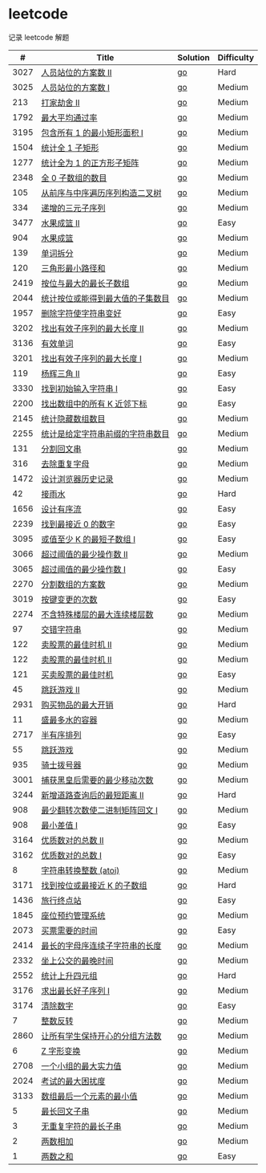 # leetcode

记录 leetcode 解题

| #  | Title                                                                                                | Solution                                                                                     | Difficulty |
|----|------------------------------------------------------------------------------------------------------|----------------------------------------------------------------------------------------------|------------|
| 3027 | [人员站位的方案数 II](https://leetcode.cn/problems/find-the-number-of-ways-to-place-people-ii/)                                       | [go](./go/src/leetcode/find-the-number-of-ways-to-place-people-ii/solution.go)                                               | Hard       |
| 3025 | [人员站位的方案数 I](https://leetcode.cn/problems/find-the-number-of-ways-to-place-people-i/)                                        | [go](./go/src/leetcode/find-the-number-of-ways-to-place-people-i/solution.go)                                               | Medium     |
| 213 | [ 打家劫舍 II](https://leetcode.cn/problems/house-robber-ii/)                                        | [go](./go/src/leetcode/house-robber-ii/solution.go)                                               | Medium     |
| 1792 | [最大平均通过率](https://leetcode.cn/problems/maximum-average-pass-ratio/)                                  | [go](./go/src/leetcode/maximum-average-pass-ratio/solution.go)                                               | Medium     |
| 3195 | [包含所有 1 的最小矩形面积 I](https://leetcode.cn/problems/find-the-minimum-area-to-cover-all-ones-i/)          | [go](./go/src/leetcode/find-the-minimum-area-to-cover-all-ones-i/solution.go)                                               | Medium     |
| 1504 | [统计全 1 子矩形](https://leetcode.cn/problems/count-submatrices-with-all-ones/)                           | [go](./go/src/leetcode/count-submatrices-with-all-ones/solution.go)                                               | Medium     |
| 1277 | [统计全为 1 的正方形子矩阵](https://leetcode.cn/problems/count-square-submatrices-with-all-ones/)               | [go](./go/src/leetcode/count-square-submatrices-with-all-ones/solution.go)                                               | Medium     |
| 2348 | [全 0 子数组的数目](https://leetcode.cn/problems/number-of-zero-filled-subarrays/)                          | [go](./go/src/leetcode/number-of-zero-filled-subarrays/solution.go)                                               | Medium     |
| 105 | [从前序与中序遍历序列构造二叉树](https://leetcode.cn/problems/construct-binary-tree-from-preorder-and-inorder-traversal/) | [go](./go/src/leetcode/construct-binary-tree-from-preorder-and-inorder-traversal/solution.go)                                               | Medium     |
| 334 | [递增的三元子序列](https://leetcode.cn/problems/increasing-triplet-subsequence/)                             | [go](./go/src/leetcode/increasing-triplet-subsequence/solution.go)                                               | Medium     |
| 3477 | [水果成篮 II](https://leetcode.cn/problems/fruits-into-baskets-ii/)                                      | [go](./go/src/leetcode/fruits-into-baskets-ii/solution.go)                                               | Easy       |
| 904 | [水果成篮](https://leetcode.cn/problems/fruit-into-baskets/)                                             | [go](./go/src/leetcode/fruit-into-baskets/solution.go)                                               | Medium     |
| 139 | [单词拆分](https://leetcode.cn/problems/word-break/)                                                     | [go](./go/src/leetcode/word-break/solution.go)                                               | Medium     |
| 120 | [三角形最小路径和](https://leetcode.cn/problems/triangle/)                                                   | [go](./go/src/leetcode/triangle/solution.go)                                                 | Medium     |
| 2419 | [按位与最大的最长子数组](https://leetcode.cn/problems/longest-subarray-with-maximum-bitwise-and/)               | [go](./go/src/leetcode/longest-subarray-with-maximum-bitwise-and/solution.go)                | Medium     |
| 2044 | [统计按位或能得到最大值的子集数目](https://leetcode.cn/problems/count-number-of-maximum-bitwise-or-subsets/)         | [go](./go/src/leetcode/count-number-of-maximum-bitwise-or-subsets/solution.go)               | Medium     |
| 1957 | [删除字符使字符串变好](https://leetcode.cn/problems/delete-characters-to-make-fancy-string/)                   | [go](./go/src/leetcode/delete-characters-to-make-fancy-string/solution.go)                   | Easy       |
| 3202 | [找出有效子序列的最大长度 II](https://leetcode.cn/problems/find-the-maximum-length-of-valid-subsequence-ii/)     | [go](./go/src/leetcode/find-the-maximum-length-of-valid-subsequence-ii/solution.go)          | Medium     |
| 3136 | [有效单词](https://leetcode.cn/problems/valid-word/)                                                     | [go](./go/src/leetcode/valid-word/solution.go)                                               | Easy       |
| 3201 | [找出有效子序列的最大长度 I](https://leetcode.cn/problems/find-the-maximum-length-of-valid-subsequence-i/)       | [go](./go/src/leetcode/find-the-maximum-length-of-valid-subsequence-i/solution.go)           | Medium     |
| 119 | [杨辉三角 II](https://leetcode.cn/problems/pascals-triangle-ii/)                                         | [go](./go/src/leetcode/pascals-triangle-ii/solution.go)                                      | Easy       |
| 3330 | [找到初始输入字符串 I](https://leetcode.cn/problems/find-the-original-typed-string-i/)                        | [go](./go/src/leetcode/find-the-original-typed-string-i/solution.go)                         | Easy       |
| 2200 | [找出数组中的所有 K 近邻下标](https://leetcode.cn/problems/find-all-k-distant-indices-in-an-array)               | [go](./go/src/leetcode/find-all-k-distant-indices-in-an-array/solution.go)                   | Easy       |
| 2145 | [统计隐藏数组数目](https://leetcode.cn/problems/count-the-hidden-sequences)                                  | [go](./go/src/leetcode/count-the-hidden-sequences/solution.go)                               | Medium     |
| 2255 | [统计是给定字符串前缀的字符串数目](https://leetcode.cn/problems/count-prefixes-of-a-given-string/)                   | [go](./go/src/leetcode/count-prefixes-of-a-given-string/solution.go)                         | Medium     |
| 131 | [分割回文串](https://leetcode.cn/problems/palindrome-partitioning/)                                       | [go](./go/src/leetcode/palindrome-partitioning/solution.go)                                  | Medium     |
| 316 | [去除重复字母](https://leetcode.cn/problems/remove-duplicate-letters/)                                     | [go](./go/src/leetcode/remove-duplicate-letters/solution.go)                                 | Medium     |
| 1472 | [ 设计浏览器历史记录](https://leetcode.cn/problems/design-browser-history/)                                   | [go](./go/src/leetcode/design-browser-history/solution.go)                                   | Medium     |
| 42 | [ 接雨水](https://leetcode.cn/problems/trapping-rain-water/)                                            | [go](./go/src/leetcode/trapping-rain-water/solution.go)                                      | Hard       |
| 1656 | [ 设计有序流](https://leetcode.cn/problems/design-an-ordered-stream/)                                     | [go](./go/src/leetcode/design-an-ordered-stream/solution.go)                                 | Easy       |
| 2239 | [ 找到最接近 0 的数字](https://leetcode.cn/problems/find-closest-number-to-zero/)                            | [go](./go/src/leetcode/find-closest-number-to-zero/solution.go)                              | Easy       |
| 3095 | [ 或值至少 K 的最短子数组 I](https://leetcode.cn/problems/shortest-subarray-with-or-at-least-k-i/)             | [go](./go/src/leetcode/shortest-subarray-with-or-at-least-k-i/solution.go)                   | Easy       |
| 3066 | [ 超过阈值的最少操作数 II](https://leetcode.cn/problems/minimum-operations-to-exceed-threshold-value-ii/)      | [go](./go/src/leetcode/minimum-operations-to-exceed-threshold-value-ii/solution.go)          | Medium     |
| 3065 | [ 超过阈值的最少操作数 I ](https://leetcode.cn/problems/minimum-operations-to-exceed-threshold-value-i/)       | [go](./go/src/leetcode/minimum-operations-to-exceed-threshold-value-i/solution.go)           | Easy       |
| 2270 | [ 分割数组的方案数 ](https://leetcode.cn/problems/number-of-ways-to-split-array/)                            | [go](./go/src/leetcode/number-of-ways-to-split-array/solution.go)                            | Medium     |
| 3019 | [ 按键变更的次数 ](https://leetcode.cn/problems/number-of-changing-keys/)                                   | [go](./go/src/leetcode/number-of-changing-keys/solution.go)                                  | Easy       |
| 2274 | [不含特殊楼层的最大连续楼层数](https://leetcode.cn/problems/maximum-consecutive-floors-without-special-floors/)    | [go](./go/src/leetcode/maximum-consecutive-floors-without-special-floors/solution.go)        | Medium     |
| 97 | [ 交错字符串](https://leetcode.cn/problems/interleaving-string/)                                          | [go](./go/src/leetcode/interleaving-string/solution.go)                                      | Medium     |
| 122 | [卖股票的最佳时机 II](https://leetcode.cn/problems/best-time-to-buy-and-sell-stock-ii/)                      | [go](./go/src/leetcode/best-time-to-buy-and-sell-stock-ii/solution.go)                       | Medium     |
| 122 | [卖股票的最佳时机 II](https://leetcode.cn/problems/best-time-to-buy-and-sell-stock-ii/)                      | [go](./go/src/leetcode/best-time-to-buy-and-sell-stock-ii/solution.go)                       | Medium     |
| 121 | [买卖股票的最佳时机](https://leetcode.cn/problems/best-time-to-buy-and-sell-stock/)                           | [go](./go/src/leetcode/best-time-to-buy-and-sell-stock/solution.go)                          | Easy       |
| 45 | [ 跳跃游戏 II](https://leetcode.cn/problems/jump-game-ii/)                                               | [go](./go/src/leetcode/jump-game-ii/solution.go)                                             | Medium     |
| 2931 | [购买物品的最大开销](https://leetcode.cn/problems/maximum-spending-after-buying-items/)                       | [go](./go/src/leetcode/maximum-spending-after-buying-items/solution.go)                      | Hard       |
| 11 | [盛最多水的容器](https://leetcode.cn/problems/container-with-most-water/)                                   | [go](./go/src/leetcode/container-with-most-water/solution.go)                                | Medium     |
| 2717 | [半有序排列](https://leetcode.cn/problems/semi-ordered-permutation/)                                      | [go](./go/src/leetcode/semi-ordered-permutation/solution.go)                                 | Easy       |
| 55 | [跳跃游戏](https://leetcode.cn/problems/jump-game/)                                                      | [go](./go/src/leetcode/jump-game/solution.go)                                                | Medium     |
| 935 | [骑士拨号器](https://leetcode.cn/problems/knight-dialer/)                                                 | [go](./go/src/leetcode/knight-dialer/solution.go)                                            | Medium     |
| 3001 | [捕获黑皇后需要的最少移动次数](https://leetcode.cn/problems/minimum-moves-to-capture-the-queen/)                   | [go](./go/src/leetcode/minimum-moves-to-capture-the-queen/solution.go)                       | Medium     |
| 3244 | [新增道路查询后的最短距离 II](https://leetcode.cn/problems/shortest-distance-after-road-addition-queries-ii/)    | [go](./go/src/leetcode/shortest-distance-after-road-addition-queries-ii/solution.go)         | Hard       |
| 908 | [最少翻转次数使二进制矩阵回文 I](https://leetcode.cn/problems/minimum-number-of-flips-to-make-binary-grid-palindromic-i/) | [go](./go/src/leetcode/minimum-number-of-flips-to-make-binary-grid-palindromic-i/solution.go) | Medium     |
| 908 | [ 最小差值 I](https://leetcode.cn/problems/smallest-range-i/)                                            | [go](./go/src/leetcode/smallest-range-i/solution.go)                                         | Easy       |
| 3164 | [优质数对的总数 II](https://leetcode.cn/problems/find-the-number-of-good-pairs-ii/)                         | [go](./go/src/leetcode/find-the-number-of-good-pairs-ii/solution.go)                         | Medium     |
| 3162 | [优质数对的总数 I](https://leetcode.cn/problems/find-the-number-of-good-pairs-i/)                           | [go](./go/src/leetcode/find-the-number-of-good-pairs-i/solution.go)                          | Easy       |
| 8  | [字符串转换整数 (atoi)](https://leetcode.cn/problems/string-to-integer-atoi/)                               | [go](./go/src/leetcode/string-to-integer-atoi/solution.go)                                   | Medium     |
| 3171 | [找到按位或最接近 K 的子数组](https://leetcode.cn/problems/find-subarray-with-bitwise-or-closest-to-k/)          | [go](./go/src/leetcode/find-subarray-with-bitwise-or-closest-to-k/solution.go)               | Hard       |
| 1436 | [旅行终点站](https://leetcode.cn/problems/destination-city/)                                              | [go](./go/src/leetcode/destination-city/solution.go)                                         | Easy       |
| 1845 | [座位预约管理系统](https://leetcode.cn/problems/seat-reservation-manager)                                    | [go](./go/src/leetcode/seat-reservation-manager/solution.go)                                 | Medium     |
| 2073 | [买票需要的时间](https://leetcode.cn/problems/time-needed-to-buy-tickets)                                   | [go](./go/src/leetcode/time-needed-to-buy-tickets/solution.go)                               | Easy       |
| 2414 | [最长的字母序连续子字符串的长度](https://leetcode.cn/problems/length-of-the-longest-alphabetical-continuous-substring) | [go](./go/src/leetcode/length-of-the-longest-alphabetical-continuous-substring/solution.go)  | Medium     |
| 2332 | [坐上公交的最晚时间](https://leetcode.cn/problems/the-latest-time-to-catch-a-bus/)                            | [go](./go/src/leetcode/the-latest-time-to-catch-a-bus/solution.go)                           | Medium     |
| 2552 | [统计上升四元组](https://leetcode.cn/problems/count-increasing-quadruplets)                                 | [go](./go/src/leetcode/count-increasing-quadruplets/solution.go)                             | Hard       |
| 3176 | [求出最长好子序列 I](https://leetcode.cn/problems/find-the-maximum-length-of-a-good-subsequence-i/)          | [go](./go/src/leetcode/find-the-maximum-length-of-a-good-subsequence-i/solution.go)          | Medium     |
| 3174 | [清除数字](https://leetcode.cn/problems/reverse-integer/)                                                | [go](./go/src/leetcode/reverse-integer/solution.go)                                          | Easy       |
| 7  | [整数反转](https://leetcode.cn/problems/reverse-integer/)                                                | [go](./go/src/leetcode/reverse-integer/solution.go)                                          | Medium     |
| 2860 | [让所有学生保持开心的分组方法数](https://leetcode.cn/problems/happy-students/)                                      | [go](./go/src/leetcode/happy-students/solution.go)                                           | Medium     |
| 6  | [Z 字形变换](https://leetcode.cn/problems/zigzag-conversion)                                             | [go](./go/src/leetcode/zigzag-conversion/solution.go)                                        | Medium     |
| 2708 | [一个小组的最大实力值](https://leetcode.cn/problems/maximum-strength-of-a-group/)                              | [go](./go/src/leetcode/maximum-strength-of-a-group/solution.go)                              | Medium     |
| 2024 | [考试的最大困扰度](https://leetcode.cn/problems/maximize-the-confusion-of-an-exam/)                          | [go](./go/src/leetcode/maximize-the-confusion-of-an-exam/solution.go)                        | Medium     |
| 3133 | [数组最后一个元素的最小值](https://leetcode.cn/problems/minimum-array-end/)                                      | [go](./go/src/leetcode/longest-substring-without-repeating-characters/solution.go)           | Medium     |
| 5  | [最长回文子串](https://leetcode.cn/problems/longest-palindromic-substring/)                                | [go](./go/src/leetcode/longest-palindromic-substring/solution.go)                            | Medium     |
| 3  | [无重复字符的最长子串](https://leetcode.cn/problems/longest-substring-without-repeating-characters/)           | [go](./go/src/leetcode/longest-substring-without-repeating-characters/solution.go)           | Medium     |
| 2  | [两数相加](https://leetcode.cn/problems/add-two-numbers/)                                                | [go](./go/src/leetcode/add-two-numbers/solution.go)                                          | Medium     |
| 1  | [两数之和](https://leetcode.cn/problems/two-sum/)                                                        | [go](./go/src/leetcode/two-sum/solution.go)                                                  | Easy       |

